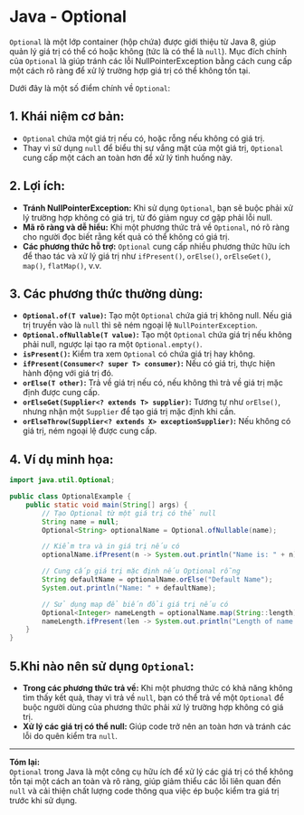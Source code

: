 # Java - Optional

`Optional` là một lớp container (hộp chứa) được giới thiệu từ Java 8, giúp quản lý giá trị có thể có hoặc không (tức là có thể là `null`). Mục đích chính của `Optional` là giúp tránh các lỗi NullPointerException bằng cách cung cấp một cách rõ ràng để xử lý trường hợp giá trị có thể không tồn tại.

Dưới đây là một số điểm chính về `Optional`:

## **1. Khái niệm cơ bản:**

* `Optional` chứa một giá trị nếu có, hoặc rỗng nếu không có giá trị.
* Thay vì sử dụng `null` để biểu thị sự vắng mặt của một giá trị, `Optional` cung cấp một cách an toàn hơn để xử lý tình huống này.

## **2. Lợi ích:**

* **Tránh NullPointerException:** Khi sử dụng `Optional`, bạn sẽ buộc phải xử lý trường hợp không có giá trị, từ đó giảm nguy cơ gặp phải lỗi null.
* **Mã rõ ràng và dễ hiểu:** Khi một phương thức trả về `Optional`, nó rõ ràng cho người đọc biết rằng kết quả có thể không có giá trị.
* **Các phương thức hỗ trợ:** `Optional` cung cấp nhiều phương thức hữu ích để thao tác và xử lý giá trị như `ifPresent()`, `orElse()`, `orElseGet()`, `map()`, `flatMap()`, v.v.

## **3. Các phương thức thường dùng:**

* **`Optional.of(T value)`:** Tạo một `Optional` chứa giá trị không null. Nếu giá trị truyền vào là `null` thì sẽ ném ngoại lệ `NullPointerException`.
* **`Optional.ofNullable(T value)`:** Tạo một `Optional` chứa giá trị nếu không phải null, ngược lại tạo ra một `Optional.empty()`.
* **`isPresent()`:** Kiểm tra xem `Optional` có chứa giá trị hay không.
* **`ifPresent(Consumer<? super T> consumer)`:** Nếu có giá trị, thực hiện hành động với giá trị đó.
* **`orElse(T other)`:** Trả về giá trị nếu có, nếu không thì trả về giá trị mặc định được cung cấp.
* **`orElseGet(Supplier<? extends T> supplier)`:** Tương tự như `orElse()`, nhưng nhận một `Supplier` để tạo giá trị mặc định khi cần.
* **`orElseThrow(Supplier<? extends X> exceptionSupplier)`:** Nếu không có giá trị, ném ngoại lệ được cung cấp.

## **4. Ví dụ minh họa:**

```java
import java.util.Optional;

public class OptionalExample {
    public static void main(String[] args) {
        // Tạo Optional từ một giá trị có thể null
        String name = null;
        Optional<String> optionalName = Optional.ofNullable(name);

        // Kiểm tra và in giá trị nếu có
        optionalName.ifPresent(n -> System.out.println("Name is: " + n));

        // Cung cấp giá trị mặc định nếu Optional rỗng
        String defaultName = optionalName.orElse("Default Name");
        System.out.println("Name: " + defaultName);

        // Sử dụng map để biến đổi giá trị nếu có
        Optional<Integer> nameLength = optionalName.map(String::length);
        nameLength.ifPresent(len -> System.out.println("Length of name: " + len));
    }
}
```

## **5.Khi nào nên sử dụng `Optional`:**

* **Trong các phương thức trả về:** Khi một phương thức có khả năng không tìm thấy kết quả, thay vì trả về `null`, bạn có thể trả về một `Optional` để buộc người dùng của phương thức phải xử lý trường hợp không có giá trị.
* **Xử lý các giá trị có thể null:** Giúp code trở nên an toàn hơn và tránh các lỗi do quên kiểm tra `null`.

***

**Tóm lại:**\
`Optional` trong Java là một công cụ hữu ích để xử lý các giá trị có thể không tồn tại một cách an toàn và rõ ràng, giúp giảm thiểu các lỗi liên quan đến `null` và cải thiện chất lượng code thông qua việc ép buộc kiểm tra giá trị trước khi sử dụng.
